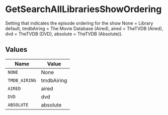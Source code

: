 # GetSearchAllLibrariesShowOrdering

Setting that indicates the episode ordering for the show 
None = Library default, 
tmdbAiring = The Movie Database (Aired), 
aired = TheTVDB (Aired), 
dvd = TheTVDB (DVD), 
absolute = TheTVDB (Absolute)).



## Values

| Name          | Value         |
| ------------- | ------------- |
| `NONE`        | None          |
| `TMDB_AIRING` | tmdbAiring    |
| `AIRED`       | aired         |
| `DVD`         | dvd           |
| `ABSOLUTE`    | absolute      |